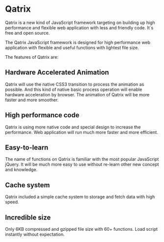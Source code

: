 Qatrix
====

Qatrix is a new kind of JavaScript framework targeting on building up high performance and flexible web application with less and friendly code. It`s free and open source.

The Qatrix JavaScript framework is designed for high performance web application with flexible and useful functions with lightest file size.

The features of Qatrix are:

Hardware Accelerated Animation
-----------------------------------
Qatrix will use the native CSS3 transition to process the animation as possible. And this kind of native basic process operation will enable hardware acceleration by browser. The animation of Qatrix will be more faster and more smoother.

High performance code
-------------------------
Qatrix is using more native code and special design to increase the performance. Web application will run much more faster and more efficient.

Easy-to-learn
--------------
The name of functions on Qatrix is familiar with the most popular JavaScript jQuery. It will be much more easy to use without re-learn other new concept and knowledge.

Cache system
--------------
Qatrix included a simple cache system to storage and fetch data with high speed.

Incredible size
---------------
Only 6KB compressed and gzipped file size with 60+ functions. Load script instantly without expectation.